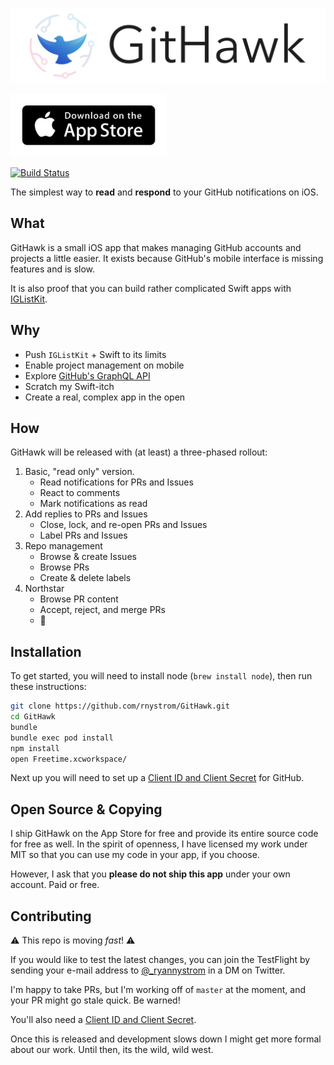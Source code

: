 <a href="https://itunes.apple.com/app/githawk-for-github/id1252320249"><img src="Design/githawk-pulse.gif" /></a>

<a href="https://itunes.apple.com/app/githawk-for-github/id1252320249"><img src="Design/app-store-badge.png" width="250" /></a>

[![Build Status](https://www.bitrise.io/app/a912ff037bca7072/status.svg?token=PMpBs9u-C7CBIKPwNLSJrg&branch=master)](https://www.bitrise.io/app/a912ff037bca7072)

The simplest way to **read** and **respond** to your GitHub notifications on iOS.

## What

GitHawk is a small iOS app that makes managing GitHub accounts and projects a little easier. It exists because GitHub's mobile interface is missing features and is slow.

It is also proof that you can build rather complicated Swift apps with [IGListKit](https://github.com/Instagram/IGListKit).

## Why

- Push `IGListKit` + Swift to its limits
- Enable project management on mobile
- Explore [GitHub's GraphQL API](https://developer.github.com/v4/)
- Scratch my Swift-itch
- Create a real, complex app in the open

## How

GitHawk will be released with (at least) a three-phased rollout:

1. Basic, "read only" version.
    - Read notifications for PRs and Issues
    - React to comments
    - Mark notifications as read
2. Add replies to PRs and Issues
    - Close, lock, and re-open PRs and Issues
    - Label PRs and Issues
3. Repo management
    - Browse & create Issues
    - Browse PRs
    - Create & delete labels
4. Northstar
    - Browse PR content
    - Accept, reject, and merge PRs
    - :rocket:

## Installation

To get started, you will need to install node (`brew install node`), then run these instructions:

```sh
git clone https://github.com/rnystrom/GitHawk.git
cd GitHawk
bundle
bundle exec pod install
npm install
open Freetime.xcworkspace/
```

Next up you will need to set up a [Client ID and Client Secret](Setup.md) for GitHub.


## Open Source & Copying

I ship GitHawk on the App Store for free and provide its entire source code for free as well. In the spirit of openness, I have licensed my work under MIT so that you can use my code in your app, if you choose.

However, I ask that you **please do not ship this app** under your own account. Paid or free.

## Contributing

:warning: This repo is moving _fast_! :warning:

If you would like to test the latest changes, you can join the TestFlight by sending your e-mail address to [@_ryannystrom](https://twitter.com/_ryannystrom) in a DM on Twitter.

I'm happy to take PRs, but I'm working off of `master` at the moment, and your PR might go stale quick. Be warned!

You'll also need a [Client ID and Client Secret](Setup.md).

Once this is released and development slows down I might get more formal about our work. Until then, its the wild, wild west.
